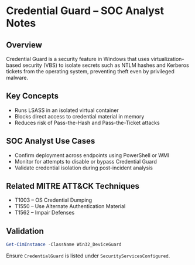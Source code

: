 # Credential Guard – SOC Analyst Notes

## Overview

Credential Guard is a security feature in Windows that uses virtualization-based security (VBS) to isolate secrets such as NTLM hashes and Kerberos tickets from the operating system, preventing theft even by privileged malware.

## Key Concepts

- Runs LSASS in an isolated virtual container
- Blocks direct access to credential material in memory
- Reduces risk of Pass-the-Hash and Pass-the-Ticket attacks

## SOC Analyst Use Cases

- Confirm deployment across endpoints using PowerShell or WMI
- Monitor for attempts to disable or bypass Credential Guard
- Validate credential isolation during post-incident analysis

## Related MITRE ATT&CK Techniques

- T1003 – OS Credential Dumping
- T1550 – Use Alternate Authentication Material
- T1562 – Impair Defenses

## Validation

```powershell
Get-CimInstance -ClassName Win32_DeviceGuard
```

Ensure `CredentialGuard` is listed under `SecurityServicesConfigured`.
